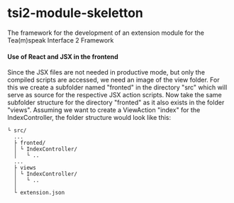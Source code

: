 # tsi2-module-skeletton
The framework for the development of an extension module for the Tea(m)speak Interface 2 Framework

#### Use of React and JSX in the frontend
Since the JSX files are not needed in productive mode, but only the compiled scripts are accessed, we need an image of the view folder. For this we create a subfolder named "fronted" in the directory "src" which will serve as source for the respective JSX action scripts. Now take the same subfolder structure for the directory "fronted" as it also exists in the folder "views". Assuming we want to create a ViewAction "index" for the IndexController, the folder structure would look like this:

```
└ src/
  ...
  ├ fronted/
  │ └ IndexController/
  │   └ ..
  ...
  ├ views
  │ └ IndexController/
  │   └ ..
  │
  └ extension.json
```
